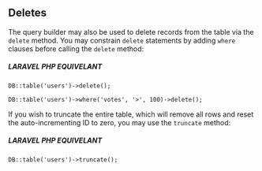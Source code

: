 ## Deletes

The query builder may also be used to delete records from the table via the `delete` method. You may constrain `delete` statements by adding `where` clauses before calling the `delete` method:
##### LARAVEL PHP EQUIVELANT
```
DB::table('users')->delete();

DB::table('users')->where('votes', '>', 100)->delete();
```

If you wish to truncate the entire table, which will remove all rows and reset the auto-incrementing ID to zero, you may use the `truncate` method:

##### LARAVEL PHP EQUIVELANT
```
DB::table('users')->truncate();
```

